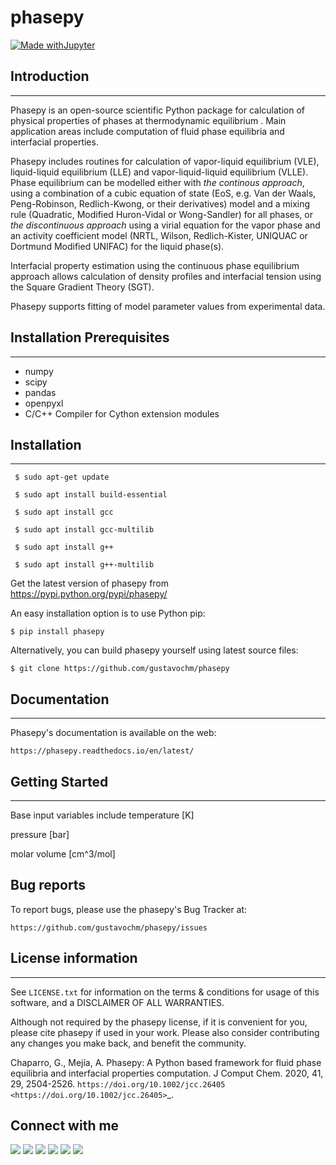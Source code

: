 # phasepy
[![Made withJupyter](https://img.shields.io/badge/Made%20with-Jupyter-orange?style=for-the-badge&logo=Jupyter)](https://jupyter.org/try)


## Introduction
------------

Phasepy is an open-source scientific Python package for calculation of
physical properties of phases at thermodynamic equilibrium .
Main application areas include computation of fluid phase equilibria
and interfacial properties.

Phasepy includes routines for calculation of vapor-liquid equilibrium (VLE),
liquid-liquid equilibrium (LLE) and vapor-liquid-liquid equilibrium
(VLLE). Phase equilibrium can be modelled either with *the continous
approach*, using a combination of a cubic equation of state (EoS,
e.g. Van der Waals, Peng-Robinson, Redlich-Kwong, or their
derivatives) model and a mixing rule (Quadratic, Modified Huron-Vidal
or Wong-Sandler) for all phases, or *the discontinuous approach* using
a virial equation for the vapor phase and an activity coefficient model
(NRTL, Wilson, Redlich-Kister, UNIQUAC or Dortmund Modified UNIFAC) for the
liquid phase(s).

Interfacial property estimation using the continuous phase equilibrium
approach allows calculation of density profiles and interfacial
tension using the Square Gradient Theory (SGT).

Phasepy supports fitting of model parameter values from experimental data.

## Installation Prerequisites
--------------------------
- numpy
- scipy
- pandas
- openpyxl
- C/C++ Compiler for Cython extension modules

## Installation
------------
     $ sudo apt-get update
 
     $ sudo apt install build-essential
 
     $ sudo apt install gcc

     $ sudo apt install gcc-multilib

     $ sudo apt install g++

     $ sudo apt install g++-multilib
     
Get the latest version of phasepy from
https://pypi.python.org/pypi/phasepy/

An easy installation option is to use Python pip:

    $ pip install phasepy

Alternatively, you can build phasepy yourself using latest source
files:

    $ git clone https://github.com/gustavochm/phasepy


## Documentation
-------------

Phasepy's documentation is available on the web:

    https://phasepy.readthedocs.io/en/latest/


## Getting Started
---------------

Base input variables include temperature [K]

pressure [bar] 

molar volume [cm^3/mol]


Bug reports
-----------

To report bugs, please use the phasepy's Bug Tracker at:

    https://github.com/gustavochm/phasepy/issues


## License information
-------------------

See ``LICENSE.txt`` for information on the terms & conditions for usage
of this software, and a DISCLAIMER OF ALL WARRANTIES.

Although not required by the phasepy license, if it is convenient for you,
please cite phasepy if used in your work. Please also consider contributing
any changes you make back, and benefit the community.


Chaparro, G., Mejía, A. Phasepy: A Python based framework for fluid phase
equilibria and interfacial properties computation. J Comput Chem. 2020, 41, 29,
2504-2526. `https://doi.org/10.1002/jcc.26405 <https://doi.org/10.1002/jcc.26405>`_.

## Connect with me 

<a href="https://twitter.com/koroshkorosh11"><img src="https://img.shields.io/badge/Twitter-1DA1F2?style=for-the-badge&logo=twitter&logoColor=white"></a>
<a href="https://t.me/koroshkorosh1"><img src="https://img.shields.io/badge/Telegram-2CA5E0?style=for-the-badge&logo=telegram&logoColor=white"></a>
<a href="https://www.linkedin.com/in/koroshkorosh1/"><img src="https://img.shields.io/badge/LinkedIn-0077B5?style=for-the-badge&logo=linkedin&logoColor=white"></a>
<a href="https://www.reddit.com/user/koroshkorosh1"><img src="	https://img.shields.io/badge/Reddit-FF4500?style=for-the-badge&logo=reddit&logoColor=white"></a>
<a href="mailto:koroshuni@gmail.com"><img src="https://img.shields.io/badge/Gmail-D14836?style=for-the-badge&logo=gmail&logoColor=white"></a>
<a href="https://open.spotify.com/user/31ojwb23shspr6yxfudndihfrvae"><img src="https://img.shields.io/badge/Spotify-1ED760?&style=for-the-badge&logo=spotify&logoColor=white"></a>
<br><br>
